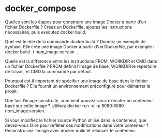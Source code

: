 # docker_compose

Quelles sont les étapes pour construire une image Docker à partir d’un fichier Dockerfile ?
Créez un Dockerfile, ajoutez les instructions nécessaires, puis exécutez docker build.

Quel est le rôle de la commande docker build ? Donnez un exemple de syntaxe.
Elle crée une image Docker à partir d'un Dockerfile, par exemple : docker build -t nom_image:version ..

Quelle est la différence entre les instructions FROM, WORKDIR et CMD dans un fichier Dockerfile ?
FROM définit l’image de base, WORKDIR le répertoire de travail, et CMD la commande par défaut.

Pourquoi est-il important de spécifier une image de base dans le fichier Dockerfile ?
Elle fournit un environnement préconfiguré pour démarrer le projet.

Une fois l’image construite, comment pouvez-vous exécuter un conteneur basé sur cette image ?
Utilisez docker run -d -p 8080:8080 nom_image:version.

Si vous modifiez le fichier source Python utilisé dans le conteneur, que devez-vous faire pour refléter ces modifications dans votre conteneur ?
Reconstruisez l’image avec docker build et relancez le conteneur.